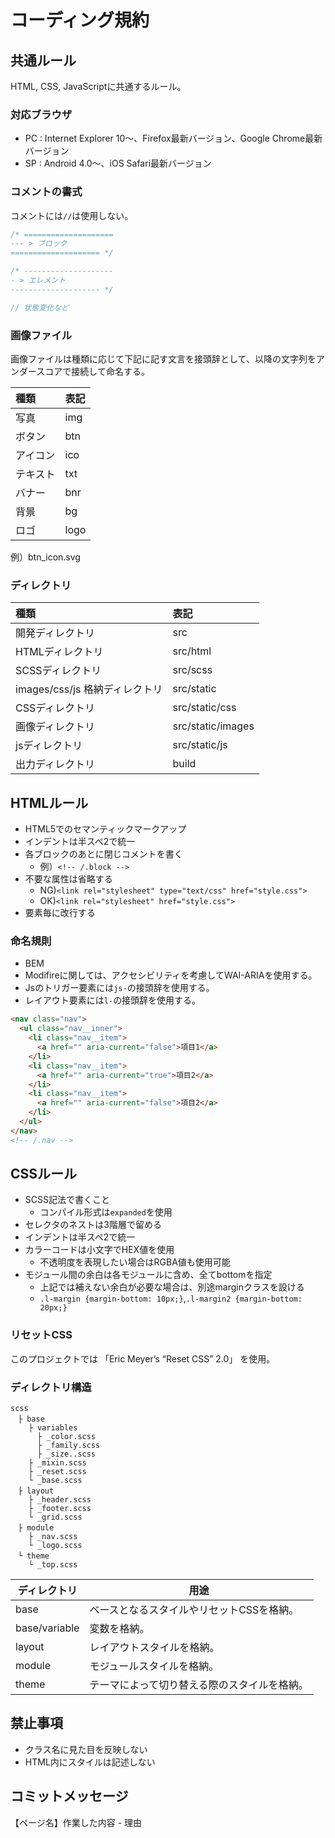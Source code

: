# コーディング規約

## 共通ルール

HTML, CSS, JavaScriptに共通するルール。

### 対応ブラウザ

- PC : Internet Explorer 10〜、Firefox最新バージョン、Google Chrome最新バージョン
- SP : Android 4.0〜、iOS Safari最新バージョン

### コメントの書式

コメントには`//`は使用しない。

```SCSS
/* ====================
--- > ブロック
==================== */

/* --------------------
- > エレメント
-------------------- */

// 状態変化など
```

### 画像ファイル

画像ファイルは種類に応じて下記に記す文言を接頭辞として、以降の文字列をアンダースコアで接続して命名する。

| 種類| 表記 |
|:---|:---|
| 写真 | img |
| ボタン | btn |
| アイコン | ico |
| テキスト | txt |
| バナー | bnr |
| 背景 | bg |
| ロゴ | logo |

例）btn_icon.svg

### ディレクトリ

| 種類| 表記 |
|:---|:---|
| 開発ディレクトリ | src |
| HTMLディレクトリ | src/html |
| SCSSディレクトリ | src/scss |
| images/css/js 格納ディレクトリ | src/static |
| CSSディレクトリ | src/static/css |
| 画像ディレクトリ | src/static/images |
| jsディレクトリ | src/static/js |
| 出力ディレクトリ | build |

## HTMLルール

- HTML5でのセマンティックマークアップ
- インデントは半スペ2で統一
- 各ブロックのあとに閉じコメントを書く
  - 例）`<!-- /.block -->`
- 不要な属性は省略する
  - NG)`<link rel="stylesheet" type="text/css" href="style.css">`
  - OK)`<link rel="stylesheet" href="style.css">`
- 要素毎に改行する

### 命名規則

- BEM
- Modifireに関しては、アクセシビリティを考慮してWAI-ARIAを使用する。
- Jsのトリガー要素には`js-`の接頭辞を使用する。
- レイアウト要素には`l-`の接頭辞を使用する。

```HTML
<nav class="nav">
  <ul class="nav__inner">
    <li class="nav__item">
      <a href="" aria-current="false">項目1</a>
    </li>
    <li class="nav__item">
      <a href="" aria-current="true">項目2</a>
    </li>
    <li class="nav__item">
      <a href="" aria-current="false">項目2</a>
    </li>
  </ul>
</nav>
<!-- /.nav -->
```

## CSSルール

- SCSS記法で書くこと
  - コンパイル形式は`expanded`を使用
- セレクタのネストは3階層で留める
- インデントは半スペ2で統一
- カラーコードは小文字でHEX値を使用
  - 不透明度を表現したい場合はRGBA値も使用可能
- モジュール間の余白は各モジュールに含め、全てbottomを指定
  - 上記では補えない余白が必要な場合は、別途marginクラスを設ける
  - `.l-margin {margin-bottom: 10px;}`,`.l-margin2 {margin-bottom: 20px;}`

### リセットCSS

このプロジェクトでは 「Eric Meyer’s “Reset CSS” 2.0」 を使用。

### ディレクトリ構造

```
scss
　├ base
    ├ variables
      ├ _color.scss
      ├ _family.scss
      ├ _size..scss
    ├ _mixin.scss
    ├ _reset.scss
    └ _base.scss
　├ layout
    ├ _header.scss
    ├ _footer.scss
    └ _grid.scss
　├ module
    ├ _nav.scss
    └ _logo.scss
　└ theme
    └ _top.scss
```

ディレクトリ          | 用途
------------------- | ---------------------------------- |
base                | ベースとなるスタイルやリセットCSSを格納。
base/variable       | 変数を格納。
layout              | レイアウトスタイルを格納。
module              | モジュールスタイルを格納。
theme               | テーマによって切り替える際のスタイルを格納。

## 禁止事項

- クラス名に見た目を反映しない
- HTML内にスタイルは記述しない

## コミットメッセージ

【ページ名】作業した内容 - 理由